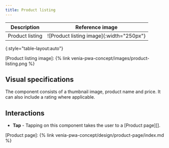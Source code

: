 ```yaml
---
title: Product listing
---
```


| Description     | Reference image                          |
| --------------- | :--------------------------------------: |
| Product listing | ![Product listing image]{:width="250px"} |
{:style="table-layout:auto"}

[Product listing image]: {% link venia-pwa-concept/images/product-listing.png %}

## Visual specifications

The component consists of a thumbnail image, product name and price.
It can also include a rating where applicable.

## Interactions

* **Tap** - Tapping on this component takes the user to a [Product page][].

[Product page]: {% link venia-pwa-concept/design/product-page/index.md %}